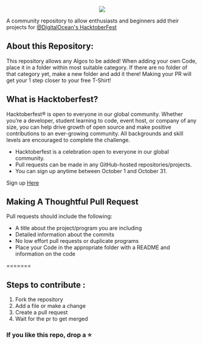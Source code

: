 
<p align="center">
<img src="https://hacktoberfest.digitalocean.com/assets/HF-full-logo-b05d5eb32b3f3ecc9b2240526104cf4da3187b8b61963dd9042fdc2536e4a76c.svg">
</p>


A community repository to allow enthusiasts and beginners add their projects for [@DigitalOcean's HacktoberFest](https://hacktoberfest.digitalocean.com)
## About this Repository:

This repository allows any Algos to be added! When adding your own Code, place it in a folder within most suitable category. If there are no folder of that category yet, make a new folder and add it there! Making your PR will get your 1 step closer to your free T-Shirt!

## What is Hacktoberfest?

 Hacktoberfest® is open to everyone in our global community. Whether you’re a developer, student learning to code, event host, or company of any size, you can help drive growth of open source and make positive contributions to an ever-growing community. All backgrounds and skill levels are encouraged to complete the challenge.

- Hacktoberfest is a celebration open to everyone in our global community.
- Pull requests can be made in any GitHub-hosted repositories/projects.
- You can sign up anytime between October 1 and October 31.

Sign up [Here](https://hacktoberfest.digitalocean.com)

## Making A Thoughtful Pull Request

Pull requests should include the following:

- A title about the project/program you are including
- Detailed information about the commits
- No low effort pull requests or duplicate programs
- Place your Code in the appropriate folder with a README and information on the code



=======
## Steps to contribute :
1. Fork the repository
2. Add a file or make a change
3. Create a pull request
4. Wait for the pr to get merged

### If you like this repo, drop a ⭐
